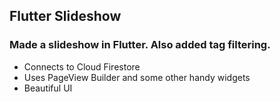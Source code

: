 ## Flutter Slideshow

### Made a slideshow in Flutter. Also added tag filtering.

- Connects to Cloud Firestore
- Uses PageView Builder and some other handy widgets
- Beautiful UI
